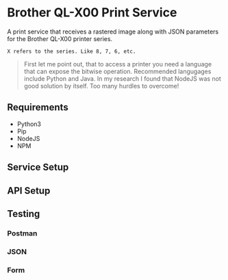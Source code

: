# Brother QL-X00 Print Service
A print service that receives a rastered image along with JSON parameters for the Brother QL-X00 printer series. 
```
X refers to the series. Like 8, 7, 6, etc.
```

> First let me point out, that to access a printer you need a language that can expose the bitwise operation. Recommended langugages include Python and Java. 
> In my research I found that NodeJS was not good solution by itself. Too many hurdles to overcome!

## Requirements
- Python3
- Pip
- NodeJS
- NPM


## Service Setup

## API Setup

## Testing

### Postman

### JSON

### Form

